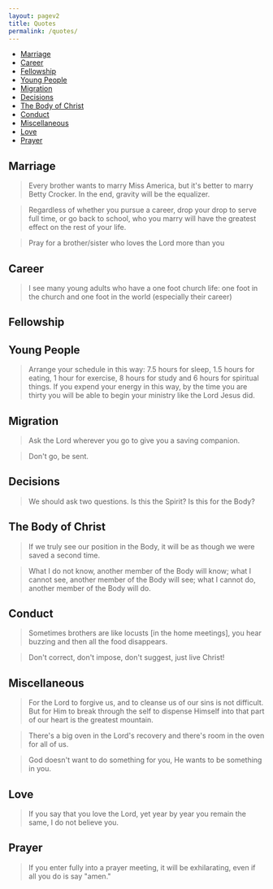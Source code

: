 ```yaml
---
layout: pagev2
title: Quotes
permalink: /quotes/
---
```

- [Marriage](#marriage)
- [Career](#career)
- [Fellowship](#fellowship)
- [Young People](#young-people)
- [Migration](#migration)
- [Decisions](#decisions)
- [The Body of Christ](#the-body-of-christ)
- [Conduct](#conduct)
- [Miscellaneous](#miscellaneous)
- [Love](#love)
- [Prayer](#prayer)

## Marriage

>Every brother wants to marry Miss America, but it's better to marry Betty Crocker. In the end, gravity will be the equalizer.

>Regardless of whether you pursue a career, drop your drop to serve full time, or go back to school, who you marry will have the greatest effect on the rest of your life.

>Pray for a brother/sister who loves the Lord more than you

## Career

>I see many young adults who have a one foot church life: one foot in the church and one foot in the world (especially their career)

## Fellowship

## Young People

>Arrange your schedule in this way: 7.5 hours for sleep, 1.5 hours for eating, 1 hour for exercise, 8 hours for study and 6 hours for spiritual things. If you expend your energy in this way, by the time you are thirty you will be able to begin your ministry like the Lord Jesus did.

## Migration

>Ask the Lord wherever you go to give you a saving companion.

>Don't go, be sent.

## Decisions

>We should ask two questions. Is this the Spirit? Is this for the Body?

## The Body of Christ

>If we truly see our position in the Body, it will be as though we were saved a second time.

>What I do not know, another member of the Body will know; what I cannot see, another member of the Body will see; what I cannot do, another member of the Body will do.

## Conduct

>Sometimes brothers are like locusts [in the home meetings], you hear buzzing and then all the food disappears.

>Don't correct, don't impose, don't suggest, just live Christ!

## Miscellaneous

>For the Lord to forgive us, and to cleanse us of our sins is not difficult. But for Him to break through the self to dispense Himself into that part of our heart is the greatest mountain.

>There's a big oven in the Lord's recovery and there's room in the oven for all of us.

>God doesn't want to do something for you, He wants to be something in you.

## Love

>If you say that you love the Lord, yet year by year you remain the same, I do not believe you.

## Prayer

>If you enter fully into a prayer meeting, it will be exhilarating, even if all you do is say "amen."